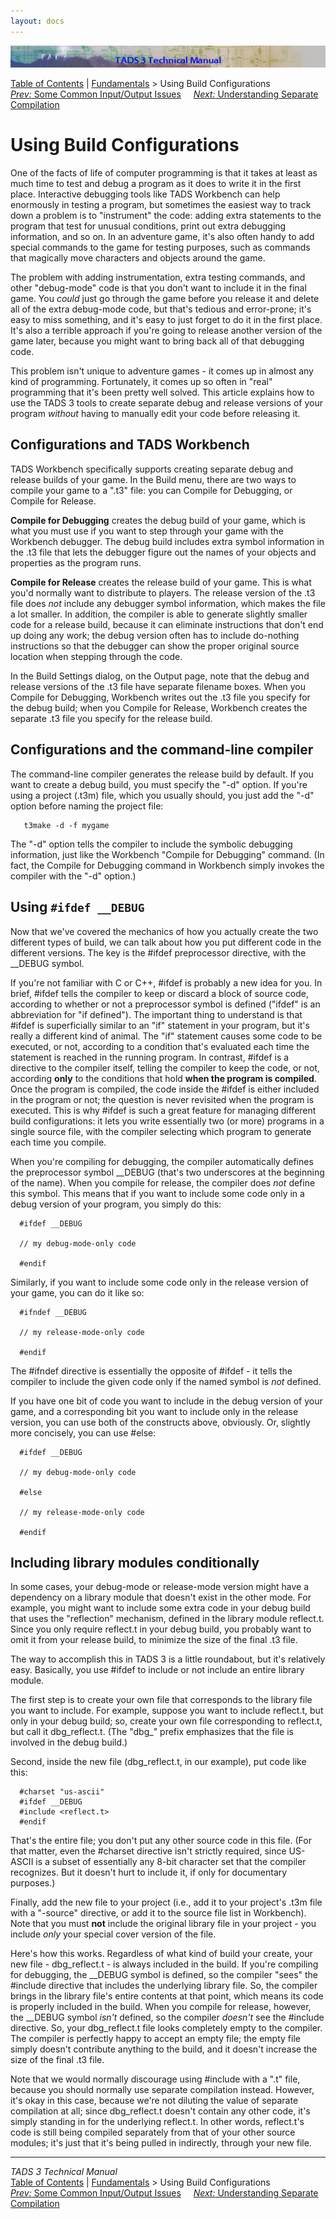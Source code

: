 ```yaml
---
layout: docs
---
```



<img src="topbar.jpg" data-border="0" />





<a href="toc.html" class="nav">Table of Contents</a> \|
<a href="fund.html" class="nav">Fundamentals</a> \> Using Build
Configurations  
<span class="navnp"><a href="t3inout.html" class="nav"><em>Prev:</em> Some Common
Input/Output Issues</a>    
<a href="t3inc.html" class="nav"><em>Next:</em> Understanding Separate
Compilation</a>     </span>





# Using Build Configurations

One of the facts of life of computer programming is that it takes at
least as much time to test and debug a program as it does to write it in
the first place. Interactive debugging tools like TADS Workbench can
help enormously in testing a program, but sometimes the easiest way to
track down a problem is to "instrument" the code: adding extra
statements to the program that test for unusual conditions, print out
extra debugging information, and so on. In an adventure game, it's also
often handy to add special commands to the game for testing purposes,
such as commands that magically move characters and objects around the
game.

The problem with adding instrumentation, extra testing commands, and
other "debug-mode" code is that you don't want to include it in the
final game. You *could* just go through the game before you release it
and delete all of the extra debug-mode code, but that's tedious and
error-prone; it's easy to miss something, and it's easy to just forget
to do it in the first place. It's also a terrible approach if you're
going to release another version of the game later, because you might
want to bring back all of that debugging code.

This problem isn't unique to adventure games - it comes up in almost any
kind of programming. Fortunately, it comes up so often in "real"
programming that it's been pretty well solved. This article explains how
to use the TADS 3 tools to create separate debug and release versions of
your program *without* having to manually edit your code before
releasing it.

## Configurations and TADS Workbench

TADS Workbench specifically supports creating separate debug and release
builds of your game. In the Build menu, there are two ways to compile
your game to a ".t3" file: you can Compile for Debugging, or Compile for
Release.

**Compile for Debugging** creates the debug build of your game, which is
what you must use if you want to step through your game with the
Workbench debugger. The debug build includes extra symbol information in
the .t3 file that lets the debugger figure out the names of your objects
and properties as the program runs.

**Compile for Release** creates the release build of your game. This is
what you'd normally want to distribute to players. The release version
of the .t3 file does *not* include any debugger symbol information,
which makes the file a lot smaller. In addition, the compiler is able to
generate slightly smaller code for a release build, because it can
eliminate instructions that don't end up doing any work; the debug
version often has to include do-nothing instructions so that the
debugger can show the proper original source location when stepping
through the code.

In the Build Settings dialog, on the Output page, note that the debug
and release versions of the .t3 file have separate filename boxes. When
you Compile for Debugging, Workbench writes out the .t3 file you specify
for the debug build; when you Compile for Release, Workbench creates the
separate .t3 file you specify for the release build.

## Configurations and the command-line compiler

The command-line compiler generates the release build by default. If you
want to create a debug build, you must specify the "-d" option. If
you're using a project (.t3m) file, which you usually should, you just
add the "-d" option before naming the project file:

       t3make -d -f mygame

The "-d" option tells the compiler to include the symbolic debugging
information, just like the Workbench "Compile for Debugging" command.
(In fact, the Compile for Debugging command in Workbench simply invokes
the compiler with the "-d" option.)

## Using `#ifdef __DEBUG`

Now that we've covered the mechanics of how you actually create the two
different types of build, we can talk about how you put different code
in the different versions. The key is the \#ifdef preprocessor
directive, with the \_\_DEBUG symbol.

If you're not familiar with C or C++, \#ifdef is probably a new idea for
you. In brief, \#ifdef tells the compiler to keep or discard a block of
source code, according to whether or not a preprocessor symbol is
defined ("ifdef" is an abbreviation for "if defined"). The important
thing to understand is that \#ifdef is superficially similar to an "if"
statement in your program, but it's really a different kind of animal.
The "if" statement causes some code to be executed, or not, according to
a condition that's evaluated each time the statement is reached in the
running program. In contrast, \#ifdef is a directive to the compiler
itself, telling the compiler to keep the code, or not, according
**only** to the conditions that hold **when the program is compiled**.
Once the program is compiled, the code inside the \#ifdef is either
included in the program or not; the question is never revisited when the
program is executed. This is why \#ifdef is such a great feature for
managing different build configurations: it lets you write essentially
two (or more) programs in a single source file, with the compiler
selecting which program to generate each time you compile.

When you're compiling for debugging, the compiler automatically defines
the preprocessor symbol \_\_DEBUG (that's two underscores at the
beginning of the name). When you compile for release, the compiler does
*not* define this symbol. This means that if you want to include some
code only in a debug version of your program, you simply do this:

      #ifdef __DEBUG

      // my debug-mode-only code

      #endif

Similarly, if you want to include some code only in the release version
of your game, you can do it like so:

      #ifndef __DEBUG

      // my release-mode-only code

      #endif

The \#ifndef directive is essentially the opposite of \#ifdef - it tells
the compiler to include the given code only if the named symbol is *not*
defined.

If you have one bit of code you want to include in the debug version of
your game, and a corresponding bit you want to include only in the
release version, you can use both of the constructs above, obviously.
Or, slightly more concisely, you can use \#else:

      #ifdef __DEBUG

      // my debug-mode-only code

      #else

      // my release-mode-only code

      #endif

## Including library modules conditionally

In some cases, your debug-mode or release-mode version might have a
dependency on a library module that doesn't exist in the other mode. For
example, you might want to include some extra code in your debug build
that uses the "reflection" mechanism, defined in the library module
reflect.t. Since you only require reflect.t in your debug build, you
probably want to omit it from your release build, to minimize the size
of the final .t3 file.

The way to accomplish this in TADS 3 is a little roundabout, but it's
relatively easy. Basically, you use \#ifdef to include or not include an
entire library module.

The first step is to create your own file that corresponds to the
library file you want to include. For example, suppose you want to
include reflect.t, but only in your debug build; so, create your own
file corresponding to reflect.t, but call it dbg_reflect.t. (The "dbg\_"
prefix emphasizes that the file is involved in the debug build.)

Second, inside the new file (dbg_reflect.t, in our example), put code
like this:

      #charset "us-ascii"
      #ifdef __DEBUG
      #include <reflect.t>
      #endif

That's the entire file; you don't put any other source code in this
file. (For that matter, even the \#charset directive isn't strictly
required, since US-ASCII is a subset of essentially any 8-bit character
set that the compiler recognizes. But it doesn't hurt to include it, if
only for documentary purposes.)

Finally, add the new file to your project (i.e., add it to your
project's .t3m file with a "-source" directive, or add it to the source
file list in Workbench). Note that you must **not** include the original
library file in your project - you include *only* your special cover
version of the file.

Here's how this works. Regardless of what kind of build your create,
your new file - dbg_reflect.t - is always included in the build. If
you're compiling for debugging, the \_\_DEBUG symbol is defined, so the
compiler "sees" the \#include directive that includes the underlying
library file. So, the compiler brings in the library file's entire
contents at that point, which means its code is properly included in the
build. When you compile for release, however, the \_\_DEBUG symbol
*isn't* defined, so the compiler *doesn't* see the \#include directive.
So, your dbg_reflect.t file looks completely empty to the compiler. The
compiler is perfectly happy to accept an empty file; the empty file
simply doesn't contribute anything to the build, and it doesn't increase
the size of the final .t3 file.

Note that we would normally discourage using \#include with a ".t" file,
because you should normally use separate compilation instead. However,
it's okay in this case, because we're not diluting the value of separate
compilation at all; since dbg_reflect.t doesn't contain any other code,
it's simply standing in for the underlying reflect.t. In other words,
reflect.t's code is still being compiled separately from that of your
other source modules; it's just that it's being pulled in indirectly,
through your new file.



------------------------------------------------------------------------



*TADS 3 Technical Manual*  
<a href="toc.html" class="nav">Table of Contents</a> \|
<a href="fund.html" class="nav">Fundamentals</a> \> Using Build
Configurations  
<span class="navnp"><a href="t3inout.html" class="nav"><em>Prev:</em> Some Common
Input/Output Issues</a>    
<a href="t3inc.html" class="nav"><em>Next:</em> Understanding Separate
Compilation</a>     </span>


